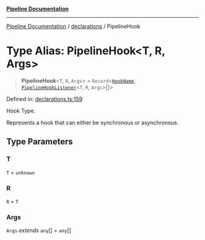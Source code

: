 [**Pipeline Documentation**](../../README.md)

***

[Pipeline Documentation](../../README.md) / [declarations](../README.md) / PipelineHook

# Type Alias: PipelineHook\<T, R, Args\>

> **PipelineHook**\<`T`, `R`, `Args`\> = `Record`\<[`HookName`](HookName.md), [`PipelineHookListener`](PipelineHookListener.md)\<`T`, `R`, `Args`\>[]\>

Defined in: [declarations.ts:159](https://github.com/stonemjs/pipeline/blob/2eff0e8e1fb564de78ed833206823c91f7932eb4/src/declarations.ts#L159)

Hook Type.

Represents a hook that can either be synchronous or asynchronous.

## Type Parameters

### T

`T` = `unknown`

### R

`R` = `T`

### Args

`Args` *extends* `any`[] = `any`[]

